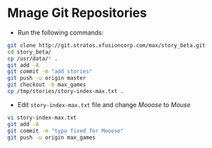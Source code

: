 # Mnage Git Repositories

- Run the following commands:

```Bash
git clone http://git.stratos.xfusioncorp.com/max/story_beta.git
cd story_beta/
cp /usr/data/* .
git add -A
git commit -m "add stories"
git push -u origin master
git checkout -b max_games
cp /tmp/stories/story-index-max.txt .
```

- Edit `story-index-max.txt` file and change *Mooose* to *Mouse*

```Bash
vi story-index-max.txt
git add -A
git commit -m "typo fixed for Mooose"
git push -u origin max_games
```
